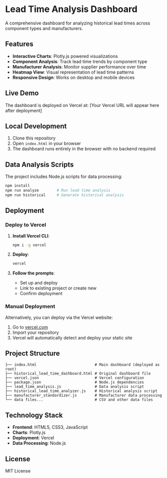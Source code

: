 # Lead Time Analysis Dashboard

A comprehensive dashboard for analyzing historical lead times across component types and manufacturers.

## Features

- **Interactive Charts**: Plotly.js powered visualizations
- **Component Analysis**: Track lead time trends by component type
- **Manufacturer Analysis**: Monitor supplier performance over time
- **Heatmap View**: Visual representation of lead time patterns
- **Responsive Design**: Works on desktop and mobile devices

## Live Demo

The dashboard is deployed on Vercel at: [Your Vercel URL will appear here after deployment]

## Local Development

1. Clone this repository
2. Open `index.html` in your browser
3. The dashboard runs entirely in the browser with no backend required

## Data Analysis Scripts

The project includes Node.js scripts for data processing:

```bash
npm install
npm run analyze        # Run lead time analysis
npm run historical     # Generate historical analysis
```

## Deployment

### Deploy to Vercel

1. **Install Vercel CLI**:
   ```bash
   npm i -g vercel
   ```

2. **Deploy**:
   ```bash
   vercel
   ```

3. **Follow the prompts**:
   - Set up and deploy
   - Link to existing project or create new
   - Confirm deployment

### Manual Deployment

Alternatively, you can deploy via the Vercel website:

1. Go to [vercel.com](https://vercel.com)
2. Import your repository
3. Vercel will automatically detect and deploy your static site

## Project Structure

```
├── index.html                          # Main dashboard (deployed as root)
├── historical_lead_time_dashboard.html # Original dashboard file
├── vercel.json                         # Vercel configuration
├── package.json                        # Node.js dependencies
├── lead_time_analysis.js               # Data analysis script
├── historical_lead_time_analyzer.js    # Historical analysis script
├── manufacturer_standardizer.js        # Manufacturer data processing
└── data files...                       # CSV and other data files
```

## Technology Stack

- **Frontend**: HTML5, CSS3, JavaScript
- **Charts**: Plotly.js
- **Deployment**: Vercel
- **Data Processing**: Node.js

## License

MIT License
